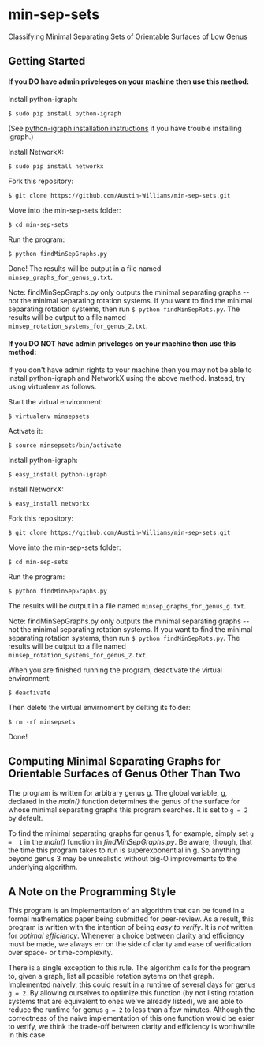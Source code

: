 # min-sep-sets
Classifying Minimal Separating Sets of Orientable Surfaces of Low Genus

## Getting Started
#### If you DO have admin priveleges on your machine then use this method:

Install python-igraph:

`$ sudo pip install python-igraph`

(See [python-igraph installation instructions](http://igraph.org/python/) if you have trouble installing igraph.)

Install NetworkX:

`$ sudo pip install networkx`

Fork this repository:

`$ git clone https://github.com/Austin-Williams/min-sep-sets.git`

Move into the min-sep-sets folder:

`$ cd min-sep-sets`

Run the program:

`$ python findMinSepGraphs.py`

Done! The results will be output in a file named `minsep_graphs_for_genus_g.txt`.

Note: findMinSepGraphs.py only outputs the minimal separating graphs -- not the minimal separating rotation systems. If you want to find the minimal separating rotation systems, then run `$ python findMinSepRots.py`. The results will be output to a file named `minsep_rotation_systems_for_genus_2.txt`.

#### If you DO NOT have admin priveleges on your machine then use this method:
If you don't have admin rights to your machine then you may not be able to install python-igraph and NetworkX using the above method. Instead, try using virtualenv as follows.

Start the virtual environment:

`$ virtualenv minsepsets`

Activate it:

`$ source minsepsets/bin/activate`

Install python-igraph:

`$ easy_install python-igraph`

Install NetworkX:

`$ easy_install networkx`

Fork this repository:

`$ git clone https://github.com/Austin-Williams/min-sep-sets.git`

Move into the min-sep-sets folder:

`$ cd min-sep-sets`

Run the program:

`$ python findMinSepGraphs.py`

The results will be output in a file named `minsep_graphs_for_genus_g.txt`.

Note: findMinSepGraphs.py only outputs the minimal separating graphs -- not the minimal separating rotation systems. If you want to find the minimal separating rotation systems, then run `$ python findMinSepRots.py`. The results will be output to a file named `minsep_rotation_systems_for_genus_2.txt`.

When you are finished running the program, deactivate the virtual environment:

`$ deactivate`

Then delete the virtual envirnoment by delting its folder:

`$ rm -rf minsepsets`

Done!

## Computing Minimal Separating Graphs for Orientable Surfaces of Genus Other Than Two
The program is written for arbitrary genus g. The global variable, g, declared in the *main()* function determines the genus of the surface for whose minimal separating graphs this program searches. It is set to `g = 2` by default.

To find the minimal separating graphs for genus 1, for example, simply set `g =  1` in the *main()* function in *findMinSepGraphs.py*. Be aware, though, that the time this program takes to run is superexponential in g. So anything beyond genus 3 may be unrealistic without big-O improvements to the underlying algorithm.

## A Note on the Programming Style
This program is an implementation of an algorithm that can be found in a formal mathematics paper being submitted for peer-review.  As a result, this program is written with the intention of being *easy to verify*. It is *not* written for *optimal efficiency*. Whenever a choice between clarity and efficiency must be made, we always err on the side of clarity and ease of verification over space- or time-complexity. 

There is a single exception to this rule. The algorithm calls for the program to, given a graph, list all possible rotation sytems on that graph. Implemented naively, this could result in a runtime of several days for genus `g = 2`. By allowing ourselves to optimize this function (by not listing rotation systems that are equivalent to ones we've already listed), we are able to reduce the runtime for genus `g = 2` to less than a few minutes. Although the correctness of the naive implementation of this one function would be esier to verify, we think the trade-off between clarity and efficiency is worthwhile in this case.
